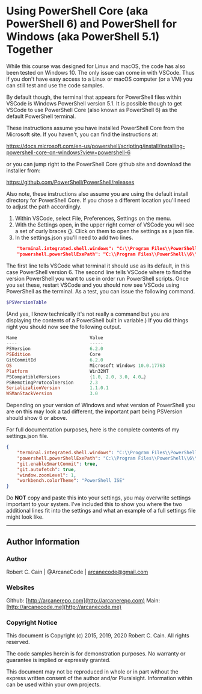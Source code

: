 # Using PowerShell Core (aka PowerShell 6) and PowerShell for Windows (aka PowerShell 5.1) Together

While this course was designed for Linux and macOS, the code has also been tested on Windows 10. The only issue can come in with VSCode. Thus if you don't have easy access to a Linux or macOS computer (or a VM) you can still test and use the code samples.

By default though, the terminal that appears for PowerShell files within VSCode is Windows PowerShell version 5.1. It is possible though to get VSCode to use PowerShell Core (also known as PowerShell 6) as the default PowerShell terminal.

These instructions assume you have installed PowerShell Core from the Microsoft site. If you haven't, you can find the instructions at:

https://docs.microsoft.com/en-us/powershell/scripting/install/installing-powershell-core-on-windows?view=powershell-6

or you can jump right to the PowerShell Core github site and download the installer from:

https://github.com/PowerShell/PowerShell/releases 

Also note, these instructions also assume you are using the default install directory for PowerShell Core. If you chose a different location you'll need to adjust the path accordingly.

1. Within VSCode, select File, Preferences, Settings on the menu. 
2. With the Settings open, in the upper right corner of VSCode you will see a set of curly braces {}. Click on them to open the settings as a json file.
3. In the settings.json you'll need to add two lines.

```json
    "terminal.integrated.shell.windows": "C:\\Program Files\\PowerShell\\6\\pwsh.exe",
    "powershell.powerShellExePath": "C:\\Program Files\\PowerShell\\6\\pwsh.exe",
```

   The first line tells VSCode what terminal it should use as its default, in this case PowerShell version 6. The second line tells VSCode where to find the version PowerShell you want to use in order run PowerShell scripts. Once you set these, restart VSCode and you should now see VSCode using PowerShell as the terminal. As a test, you can issue the following command.

   ```powershell
   $PSVersionTable
   ```

   (And yes, I know technically it's not really a command but you are displaying the contents of a PowerShell built in variable.) If you did things right you should now see the following output.

```powershell
Name                           Value
----                           -----
PSVersion                      6.2.0
PSEdition                      Core
GitCommitId                    6.2.0
OS                             Microsoft Windows 10.0.17763
Platform                       Win32NT
PSCompatibleVersions           {1.0, 2.0, 3.0, 4.0…}
PSRemotingProtocolVersion      2.3
SerializationVersion           1.1.0.1
WSManStackVersion              3.0
```

Depending on your version of Windows and what version of PowerShell you are on this may look a tad different, the important part being PSVersion should show 6 or above.

For full documentation purposes, here is the complete contents of my settings.json file.

```json
{
    "terminal.integrated.shell.windows": "C:\\Program Files\\PowerShell\\6\\pwsh.exe",
    "powershell.powerShellExePath": "C:\\Program Files\\PowerShell\\6\\pwsh.exe",
    "git.enableSmartCommit": true,
    "git.autofetch": true,
    "window.zoomLevel": 1,
    "workbench.colorTheme": "PowerShell ISE"
}
```

Do **NOT** copy and paste this into your settings, you may overwrite settings important to your system. I've included this to show you where the two additional lines fit into the settings and what an example of a full settings file might look like.

---

## Author Information

### Author

Robert C. Cain | @ArcaneCode | arcanecode@gmail.com 

### Websites

Github: [http://arcanerepo.com](http://arcanerepo.com)
Main: [http://arcanecode.me](http://arcanecode.me)

### Copyright Notice

This document is Copyright (c) 2015, 2019, 2020 Robert C. Cain. All rights reserved.

The code samples herein is for demonstration purposes. No warranty or guarantee is implied or expressly granted.

This document may not be reproduced in whole or in part without the express written consent of the author and/or Pluralsight. Information within can be used within your own projects.
